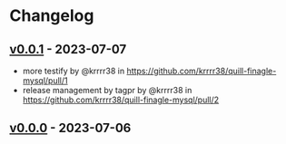 # Changelog

## [v0.0.1](https://github.com/krrrr38/quill-finagle-mysql/compare/v0.0.0...v0.0.1) - 2023-07-07
- more testify by @krrrr38 in https://github.com/krrrr38/quill-finagle-mysql/pull/1
- release management by tagpr by @krrrr38 in https://github.com/krrrr38/quill-finagle-mysql/pull/2

## [v0.0.0](https://github.com/krrrr38/quill-finagle-mysql/commits/v0.0.0) - 2023-07-06
